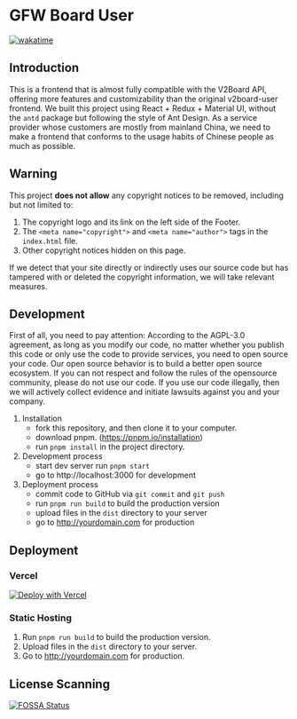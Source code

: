 # GFW Board User

[![wakatime](https://wakatime.com/badge/user/81977bc9-5534-44bf-89f9-d1a4cd76fc29/project/d3e84aec-aeea-4bea-aeb0-b83a11a0df8a.svg)](https://wakatime.com/badge/user/81977bc9-5534-44bf-89f9-d1a4cd76fc29/project/d3e84aec-aeea-4bea-aeb0-b83a11a0df8a)

## Introduction

This is a frontend that is almost fully compatible with the V2Board API, offering more features and customizability than the original v2board-user frontend.
We built this project using React + Redux + Material UI, without the `antd` package but following the style of Ant Design. 
As a service provider whose customers are mostly from mainland China, we need to make a frontend that conforms to the usage habits of Chinese people as much as possible.

## Warning

This project **does not allow** any copyright notices to be removed, including but not limited to:

1. The copyright logo and its link on the left side of the Footer.
2. The `<meta name="copyright">` and `<meta name="author">` tags in the `index.html` file.
3. Other copyright notices hidden on this page.

If we detect that your site directly or indirectly uses our source code but has tampered with or deleted the copyright information, we will take relevant measures.

## Development

First of all, you need to pay attention: According to the AGPL-3.0 agreement, as long as you modify our code, no matter whether you publish this code or only use the code to provide services, you need to open source your code.
Our open source behavior is to build a better open source ecosystem. If you can not respect and follow the rules of the opensource community, please do not use our code. 
If you use our code illegally, then we will actively collect evidence and initiate lawsuits against you and your company.

1. Installation
   - fork this repository, and then clone it to your computer.
   - download pnpm. (https://pnpm.io/installation)
   - run `pnpm install` in the project directory.
2. Development process
   - start dev server run `pnpm start`
   - go to http://localhost:3000 for development
3. Deployment process
   - commit code to GitHub via `git commit` and `git push`
   - run `pnpm run build` to build the production version
   - upload files in the `dist` directory to your server
   - go to http://yourdomain.com for production

## Deployment

### Vercel

[![Deploy with Vercel](https://vercel.com/button)](https://vercel.com/new/clone?repository-url=https%3A%2F%2Fgithub.com%2Fstar-horizon%2Fgfwboard-user)

### Static Hosting

1. Run `pnpm run build` to build the production version.
2. Upload files in the `dist` directory to your server.
3. Go to http://yourdomain.com for production.

## License Scanning

[![FOSSA Status](https://app.fossa.com/api/projects/git%2Bgithub.com%2Fstar-horizon%2Fgfwboard-user.svg?type=large)](https://app.fossa.com/projects/git%2Bgithub.com%2Fstar-horizon%2Fgfwboard-user?ref=badge_large)

